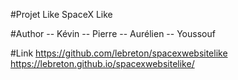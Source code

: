 #Projet Like SpaceX Like

#Author
    -- Kévin
    -- Pierre
    -- Aurélien
    -- Youssouf

#Link
https://github.com/lebreton/spacexwebsitelike
https://lebreton.github.io/spacexwebsitelike/
